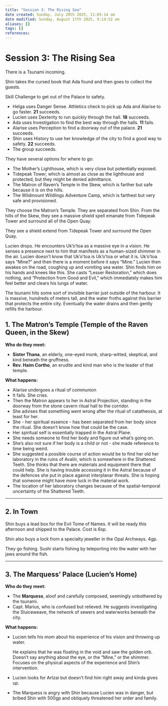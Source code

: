 ```yaml
---
title: "Session 3: The Rising Sea"
date created: Sunday, July 20th 2025, 11:05:14 am
date modified: Sunday, August 17th 2025, 9:14:52 am
aliases: []
tags: []
references: 
---
```


# Session 3: The Rising Sea

There is a Tsunami incoming.

Shin takes the cursed book that Ada found and then goes to collect the guests.

Skill Challenge to get out of the Palace to safety.

- Helga uses Danger Sense. Athletics check to pick up Ada and Alarise to go faster. **21** succeeds.
- Lucien uses Dexterity to run quickly through the hall. **18** succeeds.
- Ada uses Investigation to find the best way through the halls. **11** fails.
- Alarise uses Perception to find a doorway out of the palace. **21** succeeds.
- Shin uses History to use her knowledge of the city to find a good way to safety. **22** succeeds.
- The group succeeds.

They have several options for where to go:

- The Mother’s Lighthouse, which is very close but potentially exposed.
- Tidepeak Tower, which is almost as close as the lighthouse and protected, but they might be denied admittance.
- The Matron of Raven’s Temple in the Skew, which is farther but safe because it is on the hills.
- The Wildmount Wildlings Adventure Camp, which is farthest but very safe and provisioned.

They choose the Matron’s Temple. They are separated from Shin. From the hills of the Skew, they see a massive shield spell emanate from Tidepeak Tower and surround all of the Open Quay.

They see a shield extend from Tidepeak Tower and surround the Open Quay.

Lucien drops. He encounters Uk’o’toa as a massive eye in a vision. He senses a presence next to him that manifests as a human-sized shimmer in the air. Lucien doesn’t know that Uk’o’toa is Uk’o’toa or what it is. Uk’o’toa says “Mine?” and then there is a moment before it says “Mine.” Lucien then awakes on the road, coughing up and vomiting sea water. Shin finds him on his hands and knees like this. She casts “Lesser Restoration,” which does nothing, and “Protection from Good and Evil,” which immediately makes him feel better and clears his lungs of water.

The tsunami hits some sort of invisible barrier just outside of the harbour. It is massive, hundreds of meters tall, and the water froths against this barrier that protects the entire city. Eventually the water drains and then gently refills the harbour.

## 1. The Matron’s Temple (Temple of the Raven Queen, in the Skew)

**Who do they meet:**

- **Sister Thana**, an elderly, one-eyed monk, sharp-witted, skeptical, and kind beneath the gruffness.
- **Rev. Haim Cortho**, an erudite and kind man who is the leader of that temple.

**What happens:**

- Alarise undergoes a ritual of communion
- It fails. She cries.
- Then the Matron appears to her in Astral Projection, standing in the doorway from the stone cavern ritual hall to the corridor.
- She advises that something went wrong after the ritual of catatheosis, at least for her.
- She - her spiritual essence - has been separated from her body since the ritual. She doesn’t know how that could be the case.
- Her spiritual self is essentially trapped in the Astral Plane.
- She needs someone to find her body and figure out what’s going on.
- She’s also not sure if her body is a child or not - she made reference to time being weird.
- She suggested a possible course of action would be to find her old her laboratory in the ruins of Avaliir, which is somewhere in the Shattered Teeth. She thinks that there are materials and equipment there that could help. She is having trouble accessing it in the Astral because of the defences she put in place against interplanar threats. She is hoping that someone might have more luck in the material work.
- The location of her laboratory changes because of the spatial-temporal uncertainty of the Shattered Teeth.

---

## 2. In Town

Shin buys a lead box for the Evil Tome of Names. It will be ready this afternoon and shipped to the Palace. Cost is 6sp.

Shin also buys a lock from a specialty jeweller in the Opal Archways. 4gp.

They go fishing. Sushi starts fishing by teleporting into the water with her jaws around the fish.

---

## 3. The Marquess’ Palace (Lucien’s Home)

**Who do they meet:**

- The **Marquess**, aloof and carefully composed, seemingly unbothered by the tsunami.
- Capt. Marius, who is confused but relieved. He suggests investigating the Sluiceweave, the network of sewers and waterworks beneath the city.

**What happens:**

- Lucien tells his mom about his experience of his vision and throwing up water.

  He explains that he was floating in the void and saw the golden orb. Doesn’t say anything about the eye, or the “Mine,” or the shimmer. Focuses on the physical aspects of the experience and Shin’s intervention.

- Lucien looks for Artzai but doesn’t find him right away and kinda gives up.
- The Marquess is angry with Shin because Lucien was in danger, but bribed Shin with 500gp and obliquely threatened her order and family.
